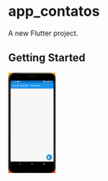 # app_contatos

A new Flutter project.

## Getting Started

<p>
<img src="doc_readme/REC-20231010160644.gif" width="19%">
</p>
